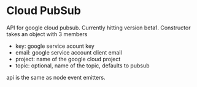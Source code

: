Cloud PubSub
===

API for google cloud pubsub.  Currently hitting version beta1. Constructor takes an object with 3 members

- key: google service acount key
- email: google service account client email
- project: name of the google cloud project
- topic: optional, name of the topic, defaults to pubsub

api is the same as node event emitters.

